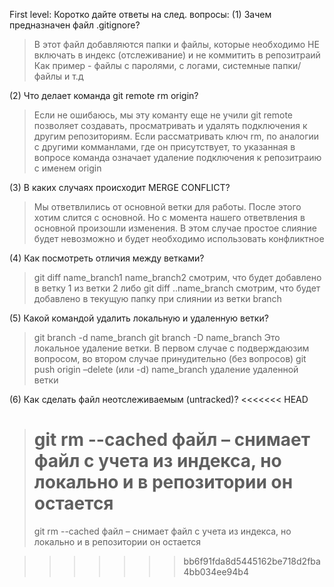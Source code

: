 First level: Коротко дайте ответы на след. вопросы: (1) Зачем предназначен файл .gitignore?

> В этот файл добавляются папки и файлы, которые необходимо НЕ включать в индекс (отслеживание) и не
> коммитить в репозитраий Как пример - файлы с паролями, с логами, системные папки/файлы и т.д

(2) Что делает команда git remote rm origin?

> Если не ошибаюсь, мы эту команту еще не учили git remote позволяет создавать, просматривать и
> удалять подключения к другим репозиториям. Если рассматривать ключ rm, по аналогии с другими
> комманлами, где он присутствует, то указанная в вопросе команда означает удаление подключения к
> репозитраию с именем origin

(3) В каких случаях происходит MERGE CONFLICT?

> Мы ответвлились от основной ветки для работы. После этого хотим слится с основной. Но с момента
> нашего ответвления в основной произошли изменения. В этом случае простое слияние будет невозможно
> и будет необходимо использовать конфликтное

(4) Как посмотреть отличия между ветками?

> git diff name_branch1 name_branch2 смотрим, что будет добавлено в ветку 1 из ветки 2 либо git diff
> ..name_branch смотрим, что будет добавлено в текущую папку при слиянии из ветки branch

(5) Какой командой удалить локальную и удаленную ветки?

> git branch -d name_branch git branch -D name_branch Это локальное удаление ветки. В первом случае
> с подверждаюзим вопросом, во втором случае принудительно (без вопросов) git push origin –delete
> (или -d) name_branch удаление удаленной ветки

(6) Как сделать файл неотслеживаемым (untracked)? <<<<<<< HEAD

> # git rm --cached файл – снимает файл с учета из индекса, но локально и в репозитории он остается
>
> git rm --cached файл – снимает файл с учета из индекса, но локально и в репозитории он остается

> > > > > > > bb6f91fda8d5445162be718d2fba4bb034ee94b4
